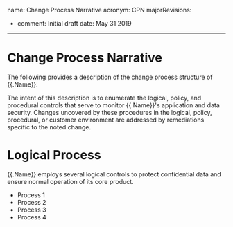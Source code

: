 
name: Change Process Narrative
acronym: CPN
majorRevisions:
  - comment: Initial draft
    date: May 31 2019
---


# Change Process Narrative

The following provides a description of the change process structure of {{.Name}}.

The intent of this description is to enumerate the logical, policy, and procedural controls that serve to monitor {{.Name}}'s application and data security. Changes uncovered by these procedures in the logical, policy, procedural, or customer environment are addressed by remediations specific to the noted change.

# Logical Process

{{.Name}} employs several logical controls to protect confidential data and ensure normal operation of its core product.

* Process 1
* Process 2
* Process 3
* Process 4
